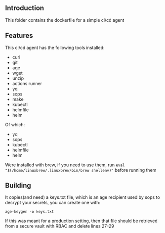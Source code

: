 ## Introduction

This folder contains the dockerfile for a simple ci/cd agent

## Features

This ci/cd agent has the following tools installed:
- curl
- git
- age
- wget
- unzip
- actions runner
- yq
- sops
- make
- kubectl 
- helmfile
- helm

Of which:
- yq
- sops
- kubectl 
- helmfile
- helm

Were installed with brew, if you need to use them, run `eval "$(/home/linuxbrew/.linuxbrew/bin/brew shellenv)"` before running them

## Building

It copies(and need) a keys.txt file, which is an age recipient used by sops to decrypt your secrets, you can create one with:

`age-keygen -o keys.txt`

If this was meant for a production setting, then that file should be retrieved from a secure vault with RBAC and delete lines 27-29